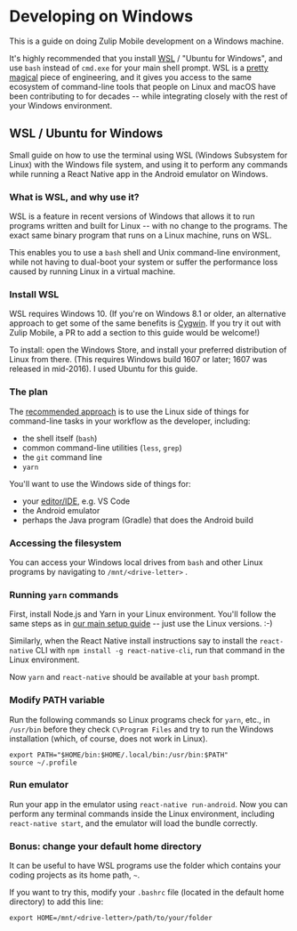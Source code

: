 # Developing on Windows

This is a guide on doing Zulip Mobile development on a Windows machine.

It's highly recommended that you install [WSL][wsl-home] / "Ubuntu for
Windows", and use `bash` instead of `cmd.exe` for your main shell prompt.
WSL is a [pretty magical][wsl-announce-ubuntu] piece of engineering, and it
gives you access to the same ecosystem of command-line tools that people on
Linux and macOS have been contributing to for decades -- while integrating
closely with the rest of your Windows environment.

[wsl-home]: https://docs.microsoft.com/en-us/windows/wsl/about
[wsl-announce-ubuntu]: https://blog.ubuntu.com/2016/03/30/ubuntu-on-windows-the-ubuntu-userspace-for-windows-developers

## WSL / Ubuntu for Windows
Small guide on how to use the terminal using WSL (Windows Subsystem for
Linux) with the Windows file system, and using it to perform any commands
while running a React Native app in the Android emulator on Windows.

### What is WSL, and why use it?
WSL is a feature in recent versions of Windows that allows it to run
programs written and built for Linux -- with no change to the programs.
The exact same binary program that runs on a Linux machine, runs on WSL.

This enables you to use a `bash` shell and Unix command-line environment,
while not having to dual-boot your system or suffer the performance loss
caused by running Linux in a virtual machine.

### Install WSL
WSL requires Windows 10.  (If you're on Windows 8.1 or older, an alternative
approach to get some of the same benefits is [Cygwin](http://www.cygwin.com/).
If you try it out with Zulip Mobile, a PR to add a section to this guide
would be welcome!)

To install: open the Windows Store, and install your preferred distribution
of Linux from there.  (This requires Windows build 1607 or later; 1607 was
released in mid-2016).  I used Ubuntu for this guide.

### The plan
The [recommended approach][so-guide] is to use the Linux side of things for
command-line tasks in your workflow as the developer, including:
* the shell itself (`bash`)
* common command-line utilities (`less`, `grep`)
* the `git` command line
* `yarn`

You'll want to use the Windows side of things for:
* your [editor/IDE](editor.md), e.g. VS Code
* the Android emulator
* perhaps the Java program (Gradle) that does the Android build

[so-guide]: https://stackoverflow.com/questions/42614347/running-react-native-in-wsl-with-the-emulator-running-directly-in-windows

### Accessing the filesystem
You can access your Windows local drives from `bash` and other Linux
programs by navigating to `/mnt/<drive-letter>` .

### Running `yarn` commands
First, install Node.js and Yarn in your Linux environment.  You'll follow
the same steps as in [our main setup guide](build-run.md) -- just use the
Linux versions. :-)

Similarly, when the React Native install instructions say to install the
`react-native` CLI with `npm install -g react-native-cli`, run that command
in the Linux environment.

Now `yarn` and `react-native` should be available at your `bash` prompt.

### Modify PATH variable
Run the following commands so Linux programs check for `yarn`, etc., in
`/usr/bin` before they check `C\Program Files` and try to run the Windows
installation (which, of course, does not work in Linux).

```
export PATH="$HOME/bin:$HOME/.local/bin:/usr/bin:$PATH"
source ~/.profile
```

### Run emulator
Run your app in the emulator using `react-native run-android`.  Now you can
perform any terminal commands inside the Linux environment, including
`react-native start`, and the emulator will load the bundle correctly.

### Bonus: change your default home directory
It can be useful to have WSL programs use the folder which contains your
coding projects as its home path, `~`.

If you want to try this, modify your `.bashrc` file (located in the default
home directory) to add this line:
```
export HOME=/mnt/<drive-letter>/path/to/your/folder
```
